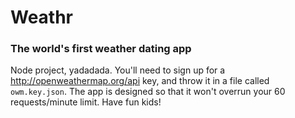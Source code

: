 # Weathr
### The world's first weather dating app

Node project, yadadada. You'll need to sign up for a <http://openweathermap.org/api> key, and throw it in a file called `owm.key.json`. The app is designed so that it won't overrun your 60 requests/minute limit. Have fun kids!